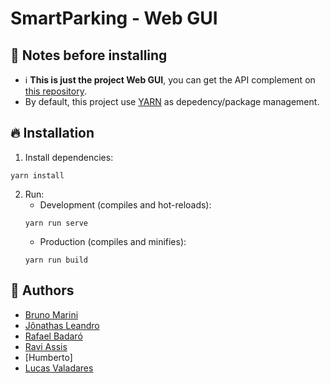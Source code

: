 # SmartParking - Web GUI
## :ledger: Notes before installing
- :information_source: **This is just the project Web GUI**, you can get the API complement on [this repository](https://github.com/JonathasSL/SmartParking-API).
- By default, this project use [YARN](https://yarnpkg.com) as depedency/package management.
## :fire: Installation
1. Install dependencies:
```
yarn install
```
2. Run:
   - Development (compiles and hot-reloads):
   ```
   yarn run serve
   ```
   - Production (compiles and minifies):
   ```
   yarn run build
   ```
## :busts_in_silhouette: Authors
- [Bruno Marini](https://github.com/TheMarini)
- [Jônathas Leandro](https://github.com/JonathasSL)
- [Rafael Badaró](https://github.com/RafaelBadaro)
- [Ravi Assis](https://github.com/raviassis)
- [Humberto]
- [Lucas Valadares](https://github.com/lucasmhv)
